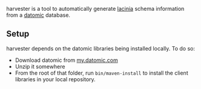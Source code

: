 harvester is a tool to automatically generate
[lacinia](https://github.com/walmartlabs/lacinia) schema information
from a [datomic](http://www.datomic.com/) database.

## Setup

harvester depends on the datomic libraries being installed locally. To do so:

- Download datomic from [my.datomic.com](https://my.datomic.com/downloads)
- Unzip it somewhere
- From the root of that folder, run `bin/maven-install` to install the
  client libraries in your local repository.
